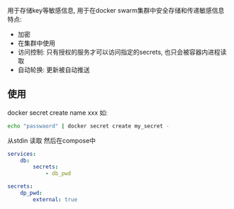 用于存储key等敏感信息, 用于在docker swarm集群中安全存储和传递敏感信息
特点: 
- 加密
- 在集群中使用
- 访问控制: 只有授权的服务才可以访问指定的secrets, 也只会被容器内进程读取
- 自动轮换: 更新被自动推送
## 使用
docker secret create  name xxx
如:
```bash
echo "passwaord" | docker secret create my_secret -
```
从stdin 读取
然后在compose中
```yaml
services:
	db:
		secrets:
			- db_pwd

secrets:
	dp_pwd:
		external: true

```